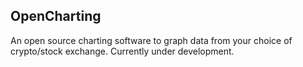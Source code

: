 ## OpenCharting

An open source charting software to graph data from your choice of crypto/stock exchange.
Currently under development.

